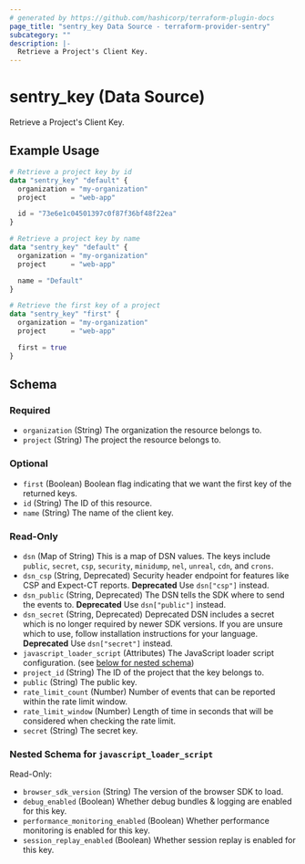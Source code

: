 ```yaml
---
# generated by https://github.com/hashicorp/terraform-plugin-docs
page_title: "sentry_key Data Source - terraform-provider-sentry"
subcategory: ""
description: |-
  Retrieve a Project's Client Key.
---
```


# sentry_key (Data Source)

Retrieve a Project's Client Key.

## Example Usage

```terraform
# Retrieve a project key by id
data "sentry_key" "default" {
  organization = "my-organization"
  project      = "web-app"

  id = "73e6e1c04501397c0f87f36bf48f22ea"
}

# Retrieve a project key by name
data "sentry_key" "default" {
  organization = "my-organization"
  project      = "web-app"

  name = "Default"
}

# Retrieve the first key of a project
data "sentry_key" "first" {
  organization = "my-organization"
  project      = "web-app"

  first = true
}
```

<!-- schema generated by tfplugindocs -->
## Schema

### Required

- `organization` (String) The organization the resource belongs to.
- `project` (String) The project the resource belongs to.

### Optional

- `first` (Boolean) Boolean flag indicating that we want the first key of the returned keys.
- `id` (String) The ID of this resource.
- `name` (String) The name of the client key.

### Read-Only

- `dsn` (Map of String) This is a map of DSN values. The keys include `public`, `secret`, `csp`, `security`, `minidump`, `nel`, `unreal`, `cdn`, and `crons`.
- `dsn_csp` (String, Deprecated) Security header endpoint for features like CSP and Expect-CT reports. **Deprecated** Use `dsn["csp"]` instead.
- `dsn_public` (String, Deprecated) The DSN tells the SDK where to send the events to. **Deprecated** Use `dsn["public"]` instead.
- `dsn_secret` (String, Deprecated) Deprecated DSN includes a secret which is no longer required by newer SDK versions. If you are unsure which to use, follow installation instructions for your language. **Deprecated** Use `dsn["secret"]` instead.
- `javascript_loader_script` (Attributes) The JavaScript loader script configuration. (see [below for nested schema](#nestedatt--javascript_loader_script))
- `project_id` (String) The ID of the project that the key belongs to.
- `public` (String) The public key.
- `rate_limit_count` (Number) Number of events that can be reported within the rate limit window.
- `rate_limit_window` (Number) Length of time in seconds that will be considered when checking the rate limit.
- `secret` (String) The secret key.

<a id="nestedatt--javascript_loader_script"></a>
### Nested Schema for `javascript_loader_script`

Read-Only:

- `browser_sdk_version` (String) The version of the browser SDK to load.
- `debug_enabled` (Boolean) Whether debug bundles & logging are enabled for this key.
- `performance_monitoring_enabled` (Boolean) Whether performance monitoring is enabled for this key.
- `session_replay_enabled` (Boolean) Whether session replay is enabled for this key.
